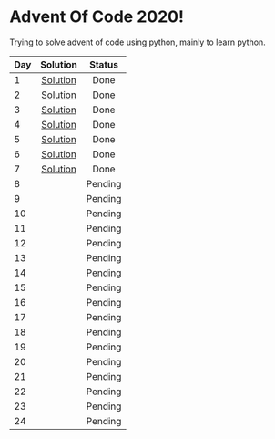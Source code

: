 # Advent Of Code 2020!
Trying to solve advent of code using python, mainly to learn python. 

| Day|Solution|Status|
|-|:-:|:-:|
|1|[Solution](./Solutions/Day_1.py)|Done|
|2|[Solution](./Solutions/Day_2.py)|Done|
|3|[Solution](./Solutions/Day_3.py)|Done|
|4|[Solution](./Solutions/Day_4.py)|Done|
|5|[Solution](./Solutions/Day_5.py)|Done|
|6|[Solution](./Solutions/Day_6.py)|Done|
|7|[Solution](./Solutions/Day_7.py)|Done|
|8||Pending|
|9||Pending|
|10||Pending|
|11||Pending|
|12||Pending|
|13||Pending|
|14||Pending|
|15||Pending|
|16||Pending|
|17||Pending|
|18||Pending|
|19||Pending|
|20||Pending|
|21||Pending|
|22||Pending|
|23||Pending|
|24||Pending|